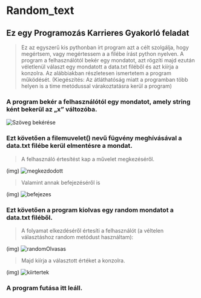 # Random_text

## Ez egy Programozás Karrieres Gyakorló feladat

> Ez az egyszerű kis pythonban írt program azt a célt szolgálja, hogy megértsem, vagy megértessem a a filébe írást python nyelven. A program a felhasználótól bekér egy mondatot, azt rögzíti majd ezután véletlenül választ egy mondatott a data.txt filéből és azt kiírja a konzolra. Az alábbiakban részletesen ismertetem a program működését. (Kiegészítés: Az átláthatóság miatt a programban több helyen is a time metódussal várakoztatásra kerül a program)

### A program bekér a felhasználótól egy mondatot, amely string ként bekerül az „x” változóba.

![Szöveg bekérése](https://www.mrkocka.hu/github_img/01_Sz%c3%b6veg%20bek%c3%a9r%c3%a9se.jpg)

### Ezt követően a filemuvelet() nevű fügvény meghívásával a data.txt filébe kerül elmentésre a mondat.

> A felhasználó értesítést kap a művelet megkezéséről.

(img)
![megkezdodott](https://www.mrkocka.hu/github_img/02_megkezdodott.jpg)

> Valamint annak befejezéséről is

(img)
![befejezes](https://www.mrkocka.hu/github_img/03_befejez%c3%a9s.jpg)

### Ezt követően a program kiolvas egy random mondatot a data.txt filéből.

> A folyamat elkezdéséről értesíti a felhasználót (a véltelen választáshoz random metódust használtam):

(img)
![randomOlvasas](https://www.mrkocka.hu/github_img/04_randomOlvas%c3%a1s.jpg)

> Majd kiírja a választott értéket a konzolra.

(img)
![kiirtertek](https://www.mrkocka.hu/github_img/05_kiolvasott_mondat.jpg)

### A program futása itt leáll.
